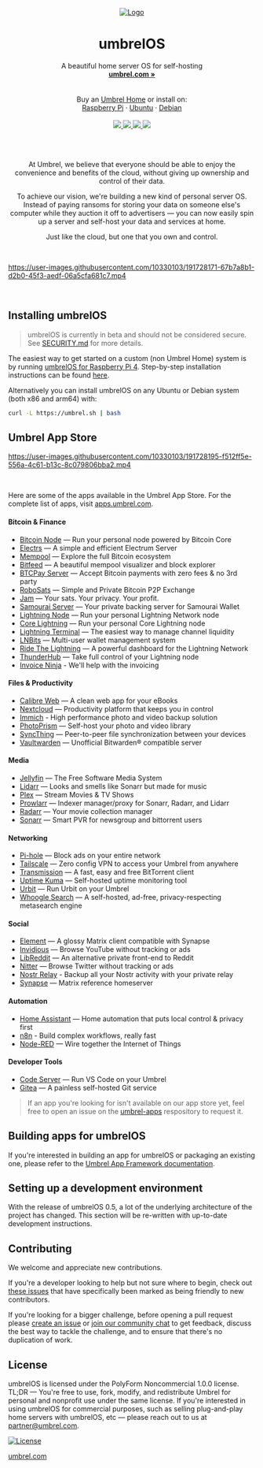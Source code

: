 <p align="center">
  <a href="https://umbrel.com">
    <img src="https://i.imgur.com/b8IeGru.jpeg" alt="Logo">
  </a>
  <h1 align="center">umbrelOS</h1>
  <p align="center">
    A beautiful home server OS for self-hosting
    <br />
    <a href="https://umbrel.com"><strong>umbrel.com »</strong></a>
    <br />
    <br />
    <br />
    Buy an <a href="https://umbrel.com">Umbrel Home</a> or install on:
    <br />
    <a href="https://umbrel.com/#start">Raspberry Pi</a>
    ·
    <a href="#installing-umbrel">Ubuntu</a>
    ·
    <a href="#installing-umbrel">Debian</a>
    <br />
    <br />
    <a href="https://twitter.com/umbrel">
      <img src="https://img.shields.io/twitter/follow/umbrel?style=social" />
    </a>
    <a href="https://t.me/getumbrel">
      <img src="https://img.shields.io/badge/community-chat-%235351FB">
    </a>
    <a href="https://reddit.com/r/getumbrel">
      <img src="https://img.shields.io/reddit/subreddit-subscribers/getumbrel?style=social">
    </a>
    <a href="https://community.getumbrel.com">
      <img src="https://img.shields.io/badge/community-forum-%235351FB">
    </a>
  </p>
</p>

<br />
<br />

<p align="center">
At Umbrel, we believe that everyone should be able to enjoy the convenience and benefits of the cloud, without giving up ownership and control of their data.
</p>

<p align="center">
To achieve our vision, we're building a new kind of personal server OS. Instead of paying ransoms for storing your data on someone else's computer while they auction it off to advertisers — you can now easily spin up a server and self-host your data and services at home.
</p>

<p align="center">
Just like the cloud, but one that you own and control.
</p>

<br />

https://user-images.githubusercontent.com/10330103/191728171-67b7a8b1-d2b0-45f3-aedf-06a5cfa681c7.mp4

<br />

## Installing umbrelOS
> umbrelOS is currently in beta and should not be considered secure. See [SECURITY.md](SECURITY.md) for more details.

The easiest way to get started on a custom (non Umbrel Home) system is by running [umbrelOS for Raspberry Pi 4](https://download.umbrel.com/umbrel-os.zip). Step-by-step installation instructions can be found [here](https://umbrel.com/#start).

Alternatively you can install umbrelOS on any Ubuntu or Debian system (both x86 and arm64) with:

```bash
curl -L https://umbrel.sh | bash
```

## Umbrel App Store

https://user-images.githubusercontent.com/10330103/191728195-f512ff5e-556a-4c61-b13c-8c079806bba2.mp4

<br />

Here are some of the apps available in the Umbrel App Store. For the complete list of apps, visit [apps.umbrel.com](https://apps.umbrel.com/).

#### Bitcoin & Finance
- [Bitcoin Node](https://apps.umbrel.com/app/bitcoin) — Run your personal node powered by Bitcoin Core
- [Electrs](https://apps.umbrel.com/app/electrs) — A simple and efficient Electrum Server
- [Mempool](https://apps.umbrel.com/app/mempool) — Explore the full Bitcoin ecosystem
- [Bitfeed](https://apps.umbrel.com/app/bitfeed) — A beautiful mempool visualizer and block explorer
- [BTCPay Server](https://apps.umbrel.com/app/btcpay-server) — Accept Bitcoin payments with zero fees & no 3rd party
- [RoboSats](https://apps.umbrel.com/app/robosats) — Simple and Private Bitcoin P2P Exchange
- [Jam](https://apps.umbrel.com/app/jam) — Your sats. Your privacy. Your profit.
- [Samourai Server](https://apps.umbrel.com/app/samourai-server) — Your private backing server for Samourai Wallet
- [Lightning Node](https://apps.umbrel.com/app/lightning) — Run your personal Lightning Network node
- [Core Lightning](https://apps.umbrel.com/app/core-lightning) — Run your personal Core Lightning node
- [Lightning Terminal](https://apps.umbrel.com/app/lightning-terminal) — The easiest way to manage channel liquidity
- [LNBits](https://apps.umbrel.com/app/lnbits) — Multi-user wallet management system
- [Ride The Lightning](https://apps.umbrel.com/app/ride-the-lightning) — A powerful dashboard for the Lightning Network
- [ThunderHub](https://apps.umbrel.com/app/thunderhub) — Take full control of your Lightning node
- [Invoice Ninja](https://apps.umbrel.com/app/invoice-ninja) - We'll help with the invoicing

#### Files & Productivity
- [Calibre Web](https://apps.umbrel.com/app/calibre-web) — A clean web app for your eBooks
- [Nextcloud](https://apps.umbrel.com/app/nextcloud) — Productivity platform that keeps you in control
- [Immich](https://apps.umbrel.com/app/immich) - High performance photo and video backup solution
- [PhotoPrism](https://apps.umbrel.com/app/photoprism) — Self-host your photo and video library
- [SyncThing](https://apps.umbrel.com/app/syncthing) — Peer-to-peer file synchronization between your devices
- [Vaultwarden](https://apps.umbrel.com/app/vaultwarden) — Unofficial Bitwarden® compatible server

#### Media
- [Jellyfin](https://apps.umbrel.com/app/jellyfin) — The Free Software Media System
- [Lidarr](https://apps.umbrel.com/app/lidarr) — Looks and smells like Sonarr but made for music
- [Plex](https://apps.umbrel.com/app/plex) — Stream Movies & TV Shows
- [Prowlarr](https://apps.umbrel.com/app/prowlarr) — Indexer manager/proxy for Sonarr, Radarr, and Lidarr
- [Radarr](https://apps.umbrel.com/app/radarr) — Your movie collection manager
- [Sonarr](https://apps.umbrel.com/app/sonarr) — Smart PVR for newsgroup and bittorrent users

#### Networking
- [Pi-hole](https://apps.umbrel.com/app/pi-hole) — Block ads on your entire network
- [Tailscale](https://apps.umbrel.com/app/tailscale) — Zero config VPN to access your Umbrel from anywhere
- [Transmission](https://apps.umbrel.com/app/transmission) — A fast, easy and free BitTorrent client
- [Uptime Kuma](https://apps.umbrel.com/app/uptime-kuma) — Self-hosted uptime monitoring tool
- [Urbit](https://apps.umbrel.com/app/urbit) — Run Urbit on your Umbrel
- [Whoogle Search](https://apps.umbrel.com/app/whoogle-search) — A self-hosted, ad-free, privacy-respecting metasearch engine

#### Social
- [Element](https://apps.umbrel.com/app/element) — A glossy Matrix client compatible with Synapse
- [Invidious](https://apps.umbrel.com/app/invidious) — Browse YouTube without tracking or ads
- [LibReddit](https://apps.umbrel.com/app/libreddit) — An alternative private front-end to Reddit
- [Nitter](https://apps.umbrel.com/app/nitter) — Browse Twitter without tracking or ads
- [Nostr Relay](https://apps.umbrel.com/app/nostr-relay) - Backup all your Nostr activity with your private relay
- [Synapse](https://apps.umbrel.com/app/synapse) — Matrix reference homeserver

#### Automation
- [Home Assistant](https://apps.umbrel.com/app/home-assistant) — Home automation that puts local control & privacy first
- [n8n](https://apps.umbrel.com/app/n8n) - Build complex workflows, really fast
- [Node-RED](https://apps.umbrel.com/app/node-red-standalone) — Wire together the Internet of Things

#### Developer Tools
- [Code Server](https://apps.umbrel.com/app/code-server) — Run VS Code on your Umbrel
- [Gitea](https://apps.umbrel.com/app/gitea) — A painless self-hosted Git service

> If an app you're looking for isn't available on our app store yet, feel free to open an issue on the [umbrel-apps](https://github.com/getumbrel/umbrel-apps) respository to request it.

## Building apps for umbrelOS

If you're interested in building an app for umbrelOS or packaging an existing one, please refer to the [Umbrel App Framework documentation](https://github.com/getumbrel/umbrel-apps/blob/master/README.md).


## Setting up a development environment

With the release of umbrelOS 0.5, a lot of the underlying architecture of the project has changed. This section will be re-written with up-to-date development instructions.


## Contributing

We welcome and appreciate new contributions.

If you're a developer looking to help but not sure where to begin, check out [these issues](https://github.com/getumbrel/umbrel/issues?q=is%3Aissue+is%3Aopen+label%3A%22good+first+issue%22) that have specifically been marked as being friendly to new contributors.

If you're looking for a bigger challenge, before opening a pull request please [create an issue](https://github.com/getumbrel/umbrel/issues/new/choose) or [join our community chat](https://t.me/getumbrel) to get feedback, discuss the best way to tackle the challenge, and to ensure that there's no duplication of work.


## License

umbrelOS is licensed under the PolyForm Noncommercial 1.0.0 license. TL;DR — You're free to use, fork, modify, and redistribute Umbrel for personal and nonprofit use under the same license. If you're interested in using umbrelOS for commercial purposes, such as selling plug-and-play home servers with umbrelOS, etc — please reach out to us at partner@umbrel.com.

[![License](https://img.shields.io/badge/license-PolyForm%20Noncommercial%201.0.0-%235351FB)](https://github.com/getumbrel/umbrel/blob/master/LICENSE.md)

[umbrel.com](https://umbrel.com)

